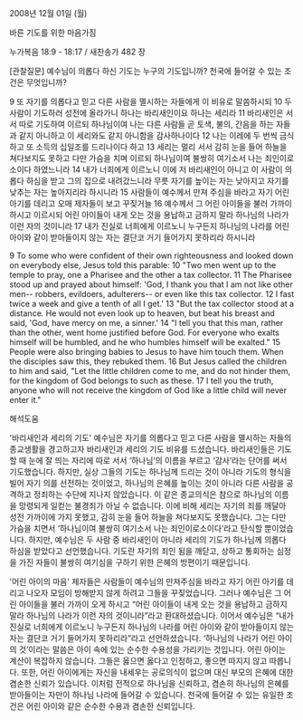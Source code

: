 2008년 12월 01일 (월)

바른 기도를 위한 마음가짐



누가복음 18:9 - 18:17 / 새찬송가 482 장


[관찰질문]
예수님이 의롭다 하신 기도는 누구의 기도입니까? 
천국에 들어갈 수 있는 조건은 무엇입니까? 

9 또 자기를 의롭다고 믿고 다른 사람을 멸시하는 자들에게 이 비유로 말씀하시되 
10 두 사람이 기도하러 성전에 올라가니 하나는 바리새인이요 하나는 세리라 
11 바리새인은 서서 따로 기도하여 이르되 하나님이여 나는 다른 사람들 곧 토색, 불의, 간음을 하는 자들과 같지 아니하고 이 세리와도 같지 아니함을 감사하나이다 
12 나는 이레에 두 번씩 금식하고 또 소득의 십일조를 드리나이다 하고 
13 세리는 멀리 서서 감히 눈을 들어 하늘을 쳐다보지도 못하고 다만 가슴을 치며 이르되 하나님이여 불쌍히 여기소서 나는 죄인이로소이다 하였느니라 
14 내가 너희에게 이르노니 이에 저 바리새인이 아니고 이 사람이 의롭다 하심을 받고 그의 집으로 내려갔느니라 무릇 자기를 높이는 자는 낮아지고 자기를 낮추는 자는 높아지리라 하시니라 
15 사람들이 예수께서 만져 주심을 바라고 자기 어린 아기를 데리고 오매 제자들이 보고 꾸짖거늘 
16 예수께서 그 어린 아이들을 불러 가까이 하시고 이르시되 어린 아이들이 내게 오는 것을 용납하고 금하지 말라 하나님의 나라가 이런 자의 것이니라 
17 내가 진실로 너희에게 이르노니 누구든지 하나님의 나라를 어린 아이와 같이 받아들이지 않는 자는 결단코 거기 들어가지 못하리라 하시니라 

9 To some who were confident of their own righteousness and looked down on everybody else, Jesus told this parable: 
10 "Two men went up to the temple to pray, one a Pharisee and the other a tax collector. 
11 The Pharisee stood up and prayed about himself: 'God, I thank you that I am not like other men-- robbers, evildoers, adulterers-- or even like this tax collector. 
12 I fast twice a week and give a tenth of all I get.' 
13 "But the tax collector stood at a distance. He would not even look up to heaven, but beat his breast and said, 'God, have mercy on me, a sinner.' 
14 "I tell you that this man, rather than the other, went home justified before God. For everyone who exalts himself will be humbled, and he who humbles himself will be exalted." 
15 People were also bringing babies to Jesus to have him touch them. When the disciples saw this, they rebuked them. 
16 But Jesus called the children to him and said, "Let the little children come to me, and do not hinder them, for the kingdom of God belongs to such as these. 
17 I tell you the truth, anyone who will not receive the kingdom of God like a little child will never enter it."

해석도움





'바리새인과 세리의 기도'
 예수님은 자기를 의롭다고 믿고 다른 사람을 멸시하는 자들의 종교생활을 경고하고자 바리새인과 세리의 기도 비유를 드셨습니다. 바리새인들은 기도할 때 눈에 잘 띄는 자리에 따로 서서 ‘하나님’의 이름을 부르고 ‘감사’라는 단어를 써서 기도했습니다. 하지만, 실상 그들의 기도는 하나님께 드리는 것이 아니라 기도의 형식을 빌어 자기 의를 선전하는 것이었고, 하나님의 은혜를 높이는 것이 아니라 다른 사람을 공격하고 정죄하는 수단에 지나지 않았습니다. 이 같은 종교의식은 참으로 하나님의 이름을 망령되게 일컫는 불경죄가 아닐 수 없습니다. 이에 비해 세리는 자기의 죄를 깨달아 성전 가까이에 가지 못했고, 감히 눈을 들어 하늘을 쳐다보지도 못했습니다. 그는 다만 가슴을 치면서 ‘하나님이여 불쌍히 여기소서 나는 죄인이로소이다’라고 탄식할 뿐이었습니다. 하지만, 예수님은 두 사람 중 바리새인이 아니라 세리의 기도가 하나님께 의롭다 하심을 받았다고 선언했습니다. 기도란 자기의 죄인 됨을 깨닫고, 상하고 통회하는 심정을 가진 자들이 불쌍히 여기심을 구하기 위한 은혜의 방편이기 때문입니다.  

'어린 아이의 마음'
 제자들은 사람들이 예수님의 만져주심을 바라고 자기 어린 아기를 데리고 나오자 모임이 방해받지 않게 하려고 그들을 꾸짖었습니다. 그러나 예수님은 그 어린 아이들을 불러 가까이 오게 하시고 “어린 아이들이 내게 오는 것을 용납하고 금하지 말라 하나님의 나라가 이런 자의 것이니라”라고 환대하셨습니다. 이어서 예수님은 “내가 진실로 너희에게 이르노니 누구든지 하나님의 나라를 어린 아이와 같이 받아들이지 않는 자는 결단코 거기 들어가지 못하리라”라고 선언하셨습니다. ‘하나님의 나라가 어린 아이의 것’이라는 말씀은 아이 속에 있는 순수한 수용성을 가리키는 것입니다. 어린 아이는 계산이 복잡하지 않습니다. 그들은 옳으면 옳다고 인정하고, 좋으면 따지지 않고 따릅니다. 또한, 어린 아이에게는 자신을 내세우는 공로의식이 없으며 대신 부모의 은혜에 대한 겸손한 신뢰가 있습니다. 이처럼 전적으로 하나님을 신뢰하고, 겸손히 하나님의 은혜를 받아들이는 자만이 하나님 나라에 들어갈 수 있습니다. 천국에 들어갈 수 있는 유일한 조건은 어린 아이와 같은 순수한 수용과 겸손한 신뢰입니다.